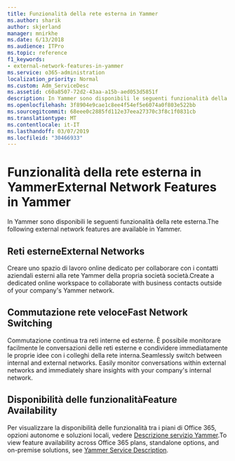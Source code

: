 ```yaml
---
title: Funzionalità della rete esterna in Yammer
ms.author: sharik
author: skjerland
manager: mnirkhe
ms.date: 6/13/2018
ms.audience: ITPro
ms.topic: reference
f1_keywords:
- external-network-features-in-yammer
ms.service: o365-administration
localization_priority: Normal
ms.custom: Adm_ServiceDesc
ms.assetid: c60a8507-72d2-43aa-a15b-aed053d5851f
description: In Yammer sono disponibili le seguenti funzionalità della rete esterna.
ms.openlocfilehash: 3f8904e9cae1c8ee4f54ef5e6074a0f803e522bb
ms.sourcegitcommit: 68eee0c2885fd112e37eea27370c3f8c1f0831cb
ms.translationtype: MT
ms.contentlocale: it-IT
ms.lasthandoff: 03/07/2019
ms.locfileid: "30466933"
---
```

# <a name="external-network-features-in-yammer"></a><span data-ttu-id="3521d-103">Funzionalità della rete esterna in Yammer</span><span class="sxs-lookup"><span data-stu-id="3521d-103">External Network Features in Yammer</span></span>

<span data-ttu-id="3521d-104">In Yammer sono disponibili le seguenti funzionalità della rete esterna.</span><span class="sxs-lookup"><span data-stu-id="3521d-104">The following external network features are available in Yammer.</span></span>
  
## <a name="external-networks"></a><span data-ttu-id="3521d-105">Reti esterne</span><span class="sxs-lookup"><span data-stu-id="3521d-105">External Networks</span></span>
<span data-ttu-id="3521d-106"><a name="bkmk_ExternalNetworks"> </a></span><span class="sxs-lookup"><span data-stu-id="3521d-106"></span></span>

<span data-ttu-id="3521d-107">Creare uno spazio di lavoro online dedicato per collaborare con i contatti aziendali esterni alla rete Yammer della propria società società.</span><span class="sxs-lookup"><span data-stu-id="3521d-107">Create a dedicated online workspace to collaborate with business contacts outside of your company's Yammer network.</span></span>
  
## <a name="fast-network-switching"></a><span data-ttu-id="3521d-108">Commutazione rete veloce</span><span class="sxs-lookup"><span data-stu-id="3521d-108">Fast Network Switching</span></span>
<span data-ttu-id="3521d-109"><a name="bkmk_FastNetworkSwitching"> </a></span><span class="sxs-lookup"><span data-stu-id="3521d-109"></span></span>

<span data-ttu-id="3521d-p101">Commutazione continua tra reti interne ed esterne. È possibile monitorare facilmente le conversazioni delle reti esterne e condividere immediatamente le proprie idee con i colleghi della rete interna.</span><span class="sxs-lookup"><span data-stu-id="3521d-p101">Seamlessly switch between internal and external networks. Easily monitor conversations within external networks and immediately share insights with your company's internal network.</span></span>
  
## <a name="feature-availability"></a><span data-ttu-id="3521d-112">Disponibilità delle funzionalità</span><span class="sxs-lookup"><span data-stu-id="3521d-112">Feature Availability</span></span>
<span data-ttu-id="3521d-113"><a name="bkmk_FastNetworkSwitching"> </a></span><span class="sxs-lookup"><span data-stu-id="3521d-113"></span></span>

<span data-ttu-id="3521d-114">Per visualizzare la disponibilità delle funzionalità tra i piani di Office 365, opzioni autonome e soluzioni locali, vedere [Descrizione servizio Yammer](yammer-service-description.md).</span><span class="sxs-lookup"><span data-stu-id="3521d-114">To view feature availability across Office 365 plans, standalone options, and on-premise solutions, see [Yammer Service Description](yammer-service-description.md).</span></span>